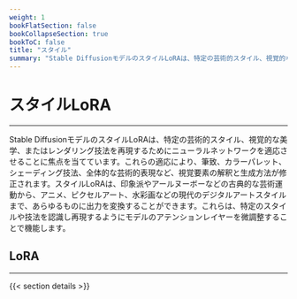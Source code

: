 ```yaml
---
weight: 1
bookFlatSection: false
bookCollapseSection: true
bookToC: false
title: "スタイル"
summary: "Stable DiffusionモデルのスタイルLoRAは、特定の芸術的スタイル、視覚的な美学、またはレンダリング技法を再現するためにニューラルネットワークを適応させることに焦点を当てています。これらの適応により、筆致、カラーパレット、シェーディング技法、全体的な芸術的表現など、視覚要素の解釈と生成方法が修正されます。スタイルLoRAは、印象派やアールヌーボーなどの古典的な芸術運動から、アニメ、ピクセルアート、水彩画などの現代のデジタルアートスタイルまで、あらゆるものに出力を変換することができます。これらは、特定のスタイルや技法を認識し再現するようにモデルのアテンションレイヤーを微調整することで機能します。"
---
```


<!--markdownlint-disable MD025 -->

# スタイルLoRA

---

Stable DiffusionモデルのスタイルLoRAは、特定の芸術的スタイル、視覚的な美学、またはレンダリング技法を再現するためにニューラルネットワークを適応させることに焦点を当てています。これらの適応により、筆致、カラーパレット、シェーディング技法、全体的な芸術的表現など、視覚要素の解釈と生成方法が修正されます。スタイルLoRAは、印象派やアールヌーボーなどの古典的な芸術運動から、アニメ、ピクセルアート、水彩画などの現代のデジタルアートスタイルまで、あらゆるものに出力を変換することができます。これらは、特定のスタイルや技法を認識し再現するようにモデルのアテンションレイヤーを微調整することで機能します。

## LoRA

---

{{< section details >}}
